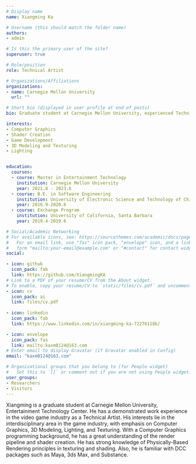 ```yaml
---
# Display name
name: Xiangming Ka

# Username (this should match the folder name)
authors:
- admin

# Is this the primary user of the site?
superuser: true

# Role/position
role: Technical Artist

# Organizations/Affiliations
organizations:
- name: Carnegie Mellon University
  url: ""

# Short bio (displayed in user profile at end of posts)
bio: Graduate student at Carnegie Mellon University, experienced Technical Artist with a Computer Graphics background.

interests:
- Computer Graphics
- Shader Creation
- Game Development
- 3D Modeling and Texturing
- Lighting


education:
  courses:
  - course: Master in Entertainment Technology
    institution: Carnegie Mellon University
    year: 2021.8 - 2023.6
  - course: B.E. in Software Engineering
    institution: University of Electronic Science and Technology of China
    year: 2016.9-2020.6
  - course: Exchange Program
    institution: University of California, Santa Barbara
    year: 2019.4-2019.6

# Social/Academic Networking
# For available icons, see: https://sourcethemes.com/academic/docs/page-builder/#icons
#   For an email link, use "fas" icon pack, "envelope" icon, and a link in the
#   form "mailto:your-email@example.com" or "#contact" for contact widget.
social:

- icon: github
  icon_pack: fab
  link: https://github.com/XiangmingKA
# Link to a PDF of your resume/CV from the About widget.
# To enable, copy your resume/CV to `static/files/cv.pdf` and uncomment the lines below.
- icon: cv
  icon_pack: ai
  link: files/cv.pdf
  
- icon: linkedin
  icon_pack: fab
  link: https://www.linkedin.com/in/xiangming-ka-72276118b/

- icon: envelope
  icon_pack: fas
  link: mailto:kaxm0124@163.com
# Enter email to display Gravatar (if Gravatar enabled in Config)
email: "kaxm0124@163.com"

# Organizational groups that you belong to (for People widget)
#   Set this to `[]` or comment out if you are not using People widget.
user_groups:
- Researchers
- Visitors
---
```


Xiangming is a graduate student at Carnegie Mellon University, Entertainment Technology Center. He has a demonstrated work experience in the video game industry as a Technical Artist. His interests lie in the interdisciplinary area in the game industry, with emphasis on Computer Graphics, 3D Modeling, Lighting, and Texturing. With a Computer Graphics programming background, he has a great understanding of the render pipeline and shader creation. He has strong knowledge of Physically-Based Rendering principles in texturing and shading.  Also, he is familiar with DCC packages such as Maya, 3ds Max, and Substance.
